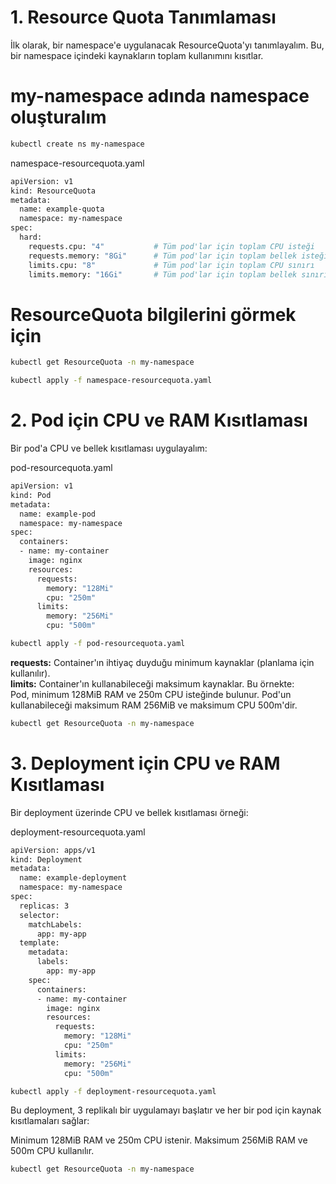 # 1. Resource Quota Tanımlaması
İlk olarak, bir namespace'e uygulanacak ResourceQuota'yı tanımlayalım. Bu, bir namespace içindeki kaynakların toplam kullanımını kısıtlar.

# my-namespace adında namespace oluşturalım

```bash 
kubectl create ns my-namespace
```

namespace-resourcequota.yaml
```bash 
apiVersion: v1
kind: ResourceQuota
metadata:
  name: example-quota
  namespace: my-namespace
spec:
  hard:
    requests.cpu: "4"           # Tüm pod'lar için toplam CPU isteği
    requests.memory: "8Gi"      # Tüm pod'lar için toplam bellek isteği
    limits.cpu: "8"             # Tüm pod'lar için toplam CPU sınırı
    limits.memory: "16Gi"       # Tüm pod'lar için toplam bellek sınırı
```
# ResourceQuota bilgilerini görmek için
```bash 
kubectl get ResourceQuota -n my-namespace
```
```bash 
kubectl apply -f namespace-resourcequota.yaml
```
# 2. Pod için CPU ve RAM Kısıtlaması
Bir pod'a CPU ve bellek kısıtlaması uygulayalım:

pod-resourcequota.yaml
```bash 
apiVersion: v1
kind: Pod
metadata:
  name: example-pod
  namespace: my-namespace
spec:
  containers:
  - name: my-container
    image: nginx
    resources:
      requests:
        memory: "128Mi"
        cpu: "250m"
      limits:
        memory: "256Mi"
        cpu: "500m"
```
```bash 
kubectl apply -f pod-resourcequota.yaml
```
**requests:** Container'ın ihtiyaç duyduğu minimum kaynaklar (planlama için kullanılır).   
**limits:** Container'ın kullanabileceği maksimum kaynaklar.
Bu örnekte:  
Pod, minimum 128MiB RAM ve 250m CPU isteğinde bulunur.
Pod'un kullanabileceği maksimum RAM 256MiB ve maksimum CPU 500m'dir.

```bash 
kubectl get ResourceQuota -n my-namespace
```
# 3. Deployment için CPU ve RAM Kısıtlaması
Bir deployment üzerinde CPU ve bellek kısıtlaması örneği:

deployment-resourcequota.yaml
```bash 
apiVersion: apps/v1
kind: Deployment
metadata:
  name: example-deployment
  namespace: my-namespace
spec:
  replicas: 3
  selector:
    matchLabels:
      app: my-app
  template:
    metadata:
      labels:
        app: my-app
    spec:
      containers:
      - name: my-container
        image: nginx
        resources:
          requests:
            memory: "128Mi"
            cpu: "250m"
          limits:
            memory: "256Mi"
            cpu: "500m"
```
```bash 
kubectl apply -f deployment-resourcequota.yaml
```
Bu deployment, 3 replikalı bir uygulamayı başlatır ve her bir pod için kaynak kısıtlamaları sağlar:

Minimum 128MiB RAM ve 250m CPU istenir.
Maksimum 256MiB RAM ve 500m CPU kullanılır.

```bash 
kubectl get ResourceQuota -n my-namespace
```